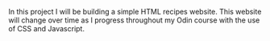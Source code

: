 In this project I will be building a simple HTML recipes website.
This website will change over time as I progress throughout my Odin course with the use of CSS and Javascript.
